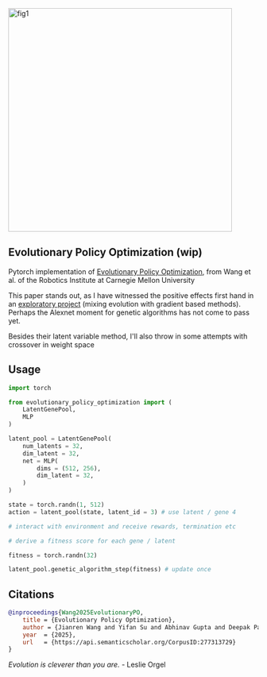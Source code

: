 <img width="450px" alt="fig1" src="https://github.com/user-attachments/assets/33bef569-e786-4f09-bdee-56bad7ea9e6d" />

## Evolutionary Policy Optimization (wip)

Pytorch implementation of [Evolutionary Policy Optimization](https://web3.arxiv.org/abs/2503.19037), from Wang et al. of the Robotics Institute at Carnegie Mellon University

This paper stands out, as I have witnessed the positive effects first hand in an [exploratory project](https://github.com/lucidrains/firefly-torch) (mixing evolution with gradient based methods). Perhaps the Alexnet moment for genetic algorithms has not come to pass yet.

Besides their latent variable method, I'll also throw in some attempts with crossover in weight space

## Usage

```python
import torch

from evolutionary_policy_optimization import (
    LatentGenePool,
    MLP
)

latent_pool = LatentGenePool(
    num_latents = 32,
    dim_latent = 32,
    net = MLP(
        dims = (512, 256),
        dim_latent = 32,
    )
)

state = torch.randn(1, 512)
action = latent_pool(state, latent_id = 3) # use latent / gene 4

# interact with environment and receive rewards, termination etc

# derive a fitness score for each gene / latent

fitness = torch.randn(32)

latent_pool.genetic_algorithm_step(fitness) # update once

```

## Citations

```bibtex
@inproceedings{Wang2025EvolutionaryPO,
    title = {Evolutionary Policy Optimization},
    author = {Jianren Wang and Yifan Su and Abhinav Gupta and Deepak Pathak},
    year  = {2025},
    url   = {https://api.semanticscholar.org/CorpusID:277313729}
}
```

*Evolution is cleverer than you are.* - Leslie Orgel
